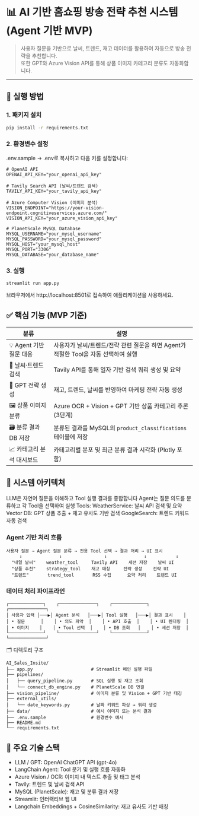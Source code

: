 # 📊 AI 기반 홈쇼핑 방송 전략 추천 시스템 (Agent 기반 MVP)

> 사용자 질문을 기반으로 날씨, 트렌드, 재고 데이터를 활용하여 자동으로 방송 전략을 추천합니다.  
> 또한 GPT와 Azure Vision API를 통해 상품 이미지 카테고리 분류도 자동화합니다.

---

## 🚀 실행 방법

### 1. 패키지 설치
```bash
pip install -r requirements.txt
```
### 2. 환경변수 설정
.env.sample → .env로 복사하고 다음 키를 설정합니다:
```
# OpenAI API
OPENAI_API_KEY="your_openai_api_key"

# Tavily Search API (날씨/트렌드 검색)
TAVILY_API_KEY="your_tavily_api_key"

# Azure Computer Vision (이미지 분석)
VISION_ENDPOINT="https://your-vision-endpoint.cognitiveservices.azure.com/"
VISION_API_KEY="your_azure_vision_api_key"

# PlanetScale MySQL Database
MYSQL_USERNAME="your_mysql_username"
MYSQL_PASSWORD="your_mysql_password"
MYSQL_HOST="your_mysql_host"
MYSQL_PORT="3306"
MYSQL_DATABASE="your_database_name"
```
### 3. 실행
```
streamlit run app.py
```
브라우저에서 http://localhost:8501로 접속하여 애플리케이션을 사용하세요.

## ✅ 핵심 기능 (MVP 기준)
| 분류                | 설명                                                   |
| ----------------- | ---------------------------------------------------- |
| 💡 Agent 기반 질문 대응 | 사용자가 날씨/트렌드/전략 관련 질문을 하면 Agent가 적절한 Tool을 자동 선택하여 실행 |
| 🔎 날씨·트렌드 검색      | Tavily API를 통해 일자 기반 검색 쿼리 생성 및 요약                   |
| 🧠 GPT 전략 생성      | 재고, 트렌드, 날씨를 반영하여 마케팅 전략 자동 생성                       |
| 🖼️ 상품 이미지 분류     | Azure OCR + Vision + GPT 기반 상품 카테고리 추론 (3단계)         |
| 🗃️ 분류 결과 DB 저장   | 분류된 결과를 MySQL의 `product_classifications` 테이블에 저장     |
| 📈 카테고리 분석 대시보드   | 카테고리별 분포 및 최근 분류 결과 시각화 (Plotly 포함)                  |

## 🧠 시스템 아키텍처

LLM은 자연어 질문을 이해하고 Tool 실행 결과를 종합합니다
Agent는 질문 의도를 분류하고 각 Tool을 선택하여 실행
Tools:
WeatherService: 날씨 API 검색 및 요약
Vector DB: GPT 상품 추출 + 재고 유사도 기반 검색
GoogleSearch: 트렌드 키워드 자동 검색

### Agent 기반 처리 흐름
```
사용자 질문 → Agent 질문 분류 → 전용 Tool 선택 → 결과 처리 → UI 표시
     ↓              ↓                ↓              ↓           ↓
  "내일 날씨"    weather_tool     Tavily API    세션 저장    날씨 UI
  "상품 추천"    strategy_tool    재고 매칭     전략 생성    전략 UI
  "트렌드"       trend_tool       RSS 수집      요약 처리    트렌드 UI
  ```
### 데이터 처리 파이프라인
```
┌─────────────┐    ┌──────────────┐    ┌─────────────┐    ┌──────────────┐
│ 사용자 입력 │───▶│ Agent 분석   │───▶│ Tool 실행   │───▶│ 결과 표시    │
│ • 질문      │    │ • 의도 파악  │    │ • API 호출  │    │ • UI 렌더링  │
│ • 이미지    │    │ • Tool 선택  │    │ • DB 조회   │    │ • 세션 저장  │
└─────────────┘    └──────────────┘    └─────────────┘    └──────────────┘
```

🗂️ 디렉토리 구조
```
AI_Sales_Insite/
├── app.py                      # Streamlit 메인 실행 파일
├── pipelines/
│   ├── query_pipeline.py       # SQL 실행 및 재고 조회
│   └── connect_db_engine.py    # PlanetScale DB 연결
├── vision_pipeline/            # 이미지 분류 및 Vision + GPT 기반 태깅
├── external_utils/
│   └── date_keywords.py        # 날짜 키워드 파싱 → 쿼리 생성
├── data/                       # 예시 이미지 또는 분석 결과
├── .env.sample                 # 환경변수 예시
├── README.md
└── requirements.txt

```
## 🔧 주요 기술 스택
- LLM / GPT: OpenAI ChatGPT API (gpt-4o)
- LangChain Agent: Tool 분기 및 실행 흐름 자동화
- Azure Vision / OCR: 이미지 내 텍스트 추출 및 태그 분석
- Tavily: 트렌드 및 날씨 검색 API
- MySQL (PlanetScale): 재고 및 분류 결과 저장
- Streamlit: 인터랙티브 웹 UI
- Langchain Embeddings + CosineSimilarity: 재고 유사도 기반 매칭
